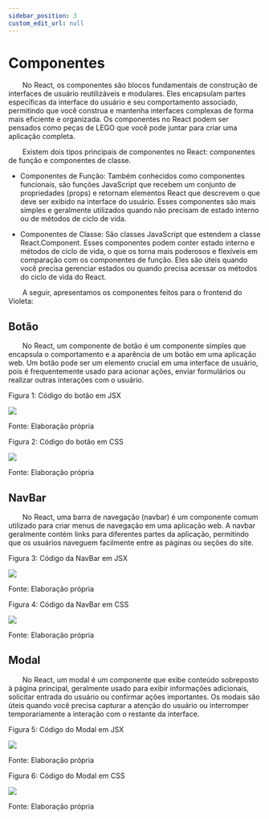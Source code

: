 ```yaml
---
sidebar_position: 3
custom_edit_url: null
---
```


# Componentes 

&emsp;&emsp;No React, os componentes são blocos fundamentais de construção de interfaces de usuário reutilizáveis e modulares. Eles encapsulam partes específicas da interface do usuário e seu comportamento associado, permitindo que você construa e mantenha interfaces complexas de forma mais eficiente e organizada. Os componentes no React podem ser pensados como peças de LEGO que você pode juntar para criar uma aplicação completa.

&emsp;&emsp;Existem dois tipos principais de componentes no React: componentes de função e componentes de classe.

- Componentes de Função: Também conhecidos como componentes funcionais, são funções JavaScript que recebem um conjunto de propriedades (props) e retornam elementos React que descrevem o que deve ser exibido na interface do usuário. Esses componentes são mais simples e geralmente utilizados quando não precisam de estado interno ou de métodos de ciclo de vida.

- Componentes de Classe: São classes JavaScript que estendem a classe React.Component. Esses componentes podem conter estado interno e métodos de ciclo de vida, o que os torna mais poderosos e flexíveis em comparação com os componentes de função. Eles são úteis quando você precisa gerenciar estados ou quando precisa acessar os métodos do ciclo de vida do React.

&emsp;&emsp;A seguir, apresentamos os componentes feitos para o frontend do Violeta:


## Botão

&emsp;&emsp;No React, um componente de botão é um componente simples que encapsula o comportamento e a aparência de um botão em uma aplicação web. Um botão pode ser um elemento crucial em uma interface de usuário, pois é frequentemente usado para acionar ações, enviar formulários ou realizar outras interações com o usuário.

<p style={{textAlign: 'center'}}>Figura 1: Código do botão em JSX</p>

<div style={{margin: 25}}>
    <div style={{textAlign: 'center'}}>
        <img src={require("../../../static/img/sprint-4/frontend/botao-jsx.png").default} style={{width: 400}}/>
        <br/>
    </div>
</div>

<p style={{textAlign: 'center'}}>Fonte: Elaboração própria</p>

<p style={{textAlign: 'center'}}>Figura 2: Código do botão em CSS</p>

<div style={{margin: 25}}>
    <div style={{textAlign: 'center'}}>
        <img src={require("../../../static/img/sprint-4/frontend/botao-css.png").default} style={{width: 400}}/>
        <br/>
    </div>
</div>

<p style={{textAlign: 'center'}}>Fonte: Elaboração própria</p>


## NavBar

&emsp;&emsp;No React, uma barra de navegação (navbar) é um componente comum utilizado para criar menus de navegação em uma aplicação web. A navbar geralmente contém links para diferentes partes da aplicação, permitindo que os usuários naveguem facilmente entre as páginas ou seções do site.

<p style={{textAlign: 'center'}}>Figura 3: Código da NavBar em JSX</p>

<div style={{margin: 25}}>
    <div style={{textAlign: 'center'}}>
        <img src={require("../../../static/img/sprint-4/frontend/navbar-jsx.png").default} style={{width: 400}}/>
        <br/>
    </div>
</div>

<p style={{textAlign: 'center'}}>Fonte: Elaboração própria</p>

<p style={{textAlign: 'center'}}>Figura 4: Código da NavBar em CSS</p>

<div style={{margin: 25}}>
    <div style={{textAlign: 'center'}}>
        <img src={require("../../../static/img/sprint-4/frontend/navbar-css.png").default} style={{width: 400}}/>
        <br/>
    </div>
</div>

<p style={{textAlign: 'center'}}>Fonte: Elaboração própria</p>


## Modal

&emsp;&emsp;No React, um modal é um componente que exibe conteúdo sobreposto à página principal, geralmente usado para exibir informações adicionais, solicitar entrada do usuário ou confirmar ações importantes. Os modais são úteis quando você precisa capturar a atenção do usuário ou interromper temporariamente a interação com o restante da interface.

<p style={{textAlign: 'center'}}>Figura 5: Código do Modal em JSX</p>

<div style={{margin: 25}}>
    <div style={{textAlign: 'center'}}>
        <img src={require("../../../static/img/sprint-4/frontend/modal-jsx.png").default} style={{width: 400}}/>
        <br/>
    </div>
</div>

<p style={{textAlign: 'center'}}>Fonte: Elaboração própria</p>

<p style={{textAlign: 'center'}}>Figura 6: Código do Modal em CSS</p>

<div style={{margin: 25}}>
    <div style={{textAlign: 'center'}}>
        <img src={require("../../../static/img/sprint-4/frontend/modal-css.png").default} style={{width: 400}}/>
        <br/>
    </div>
</div>

<p style={{textAlign: 'center'}}>Fonte: Elaboração própria</p>